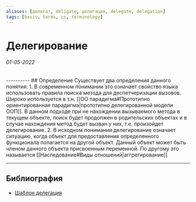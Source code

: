 ```yaml
---
aliases: [делегат, deligate, делегация, delegate, delegation]
tags: [basis, terms, cs, terminology]
---
```

# Делегирование
<h6>01-05-2022</h6>
----------
## Определение
Существует два определения данного понятия:
1. В современном понимании это означает свойство языка использовать правила поиска метода для деспетчеризации вызовов. Широко используется в т.н. [[ОО парадигма#Прототипно ориентированная парадигма|прототипно делегированной модели ООП]]. В данном подходе при не нахождении вызываемого метода в текущем объекте, поиск будет продолжен в родительских объектах и в случае нахождения метод будет вызван у них, т.е. произойдет делегирование.
2. В исходном понимании делегирование означает ситуацию, когда объект для предоставления определенного функционала полагается на другой объект. Данный объект может быть членом данного объекта присвоенным переменной. По другому это называется [[Наследование#Виды отношений|аггрегирование]]  

---
## Библиография
- [Шаблон делегация](https://ru.wikipedia.org/wiki/%D0%A8%D0%B0%D0%B1%D0%BB%D0%BE%D0%BD_%D0%B4%D0%B5%D0%BB%D0%B5%D0%B3%D0%B8%D1%80%D0%BE%D0%B2%D0%B0%D0%BD%D0%B8%D1%8F#%D0%9F%D1%80%D0%BE%D1%81%D1%82%D0%BE%D0%B9_%D0%BF%D1%80%D0%B8%D0%BC%D0%B5%D1%80_4)
